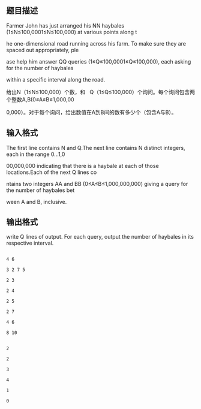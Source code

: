 ## 题目描述

<div>
 Farmer John has just arranged his NN haybales (1≤N≤100,0001≤N≤100,000) at various points along t
</div>
<div>
 he one-dimensional road running across his farm. To make sure they are spaced out appropriately, ple
</div>
<div>
 ase help him answer QQ queries (1≤Q≤100,0001≤Q≤100,000), each asking for the number of haybales 
</div>
<div>
 within a specific interval along the road.
</div>
<div>
 <div>
  给出N（1≤N≤100,000）个数，和   Q（1≤Q≤100,000）个询问。每个询问包含两个整数A,B(0≤A≤B≤1,000,00
 </div>
 <div>
  0,000）。对于每个询问，给出数值在A到B间的数有多少个（包含A与B）。
 </div>
</div>
<div></div>
<p></p>

## 输入格式

<div>
 The first line contains N and Q.The next line contains N distinct integers, each in the range 0…1,0
</div>
<div>
 00,000,000 indicating that there is a haybale at each of those locations.Each of the next Q lines co
</div>
<div>
 ntains two integers AA and BB (0≤A≤B≤1,000,000,000) giving a query for the number of haybales bet
</div>
<div>
 ween A and B, inclusive.
</div>
<div></div>
<p></p>

## 输出格式

<div>
 write Q lines of output. For each query, output the number of haybales in its respective interval.
</div>
<div></div>
<p></p>

```input1
4 6
3 2 7 5
2 3
2 4
2 5
2 7
4 6
8 10
```
```output1
2
2
3
4
1
0
```
